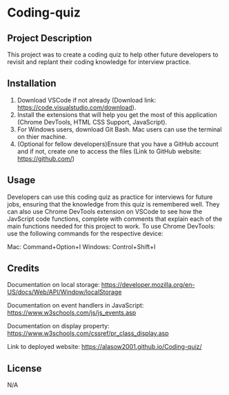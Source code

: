 # Coding-quiz

## Project Description

This project was to create a coding quiz to help other future developers to revisit and replant their coding knowledge for interview practice.

## Installation

1. Download VSCode if not already (Download link: https://code.visualstudio.com/download).
2. Install the extensions that will help you get the most of this application (Chrome DevTools, HTML CSS Support, JavaScript).
3. For Windows users, download Git Bash. Mac users can use the terminal on thier machine.
4. (Optional for fellow developers)Ensure that you have a GitHub account and if not, create one to access the files (Link to GitHub website: https://github.com/)

## Usage

Developers can use this coding quiz as practice for interviews for future jobs, ensuring that the knowledge from this quiz is remembered well. They can also use Chrome DevTools extension on VSCode to see how the JavScript code functions, complete with comments that explain each of the main functions needed for this project to work.
To use Chrome DevTools: use the following commands for the respective device:

Mac: Command+Option+I
Windows: Control+Shift+I

## Credits
Documentation on local storage: https://developer.mozilla.org/en-US/docs/Web/API/Window/localStorage

Documentation on event handlers in JavaScript: https://www.w3schools.com/js/js_events.asp

Documentation on display property: https://www.w3schools.com/cssref/pr_class_display.asp

Link to deployed website: https://alasow2001.github.io/Coding-quiz/

## License
N/A
